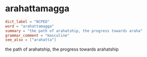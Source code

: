 # arahattamagga

``` toml
dict_label = "NCPED"
word = "arahattamagga"
summary = "the path of arahatship, the progress towards araha"
grammar_comment = "masculine"
see_also = ["arahatta"]
```

the path of arahatship, the progress towards arahatship

